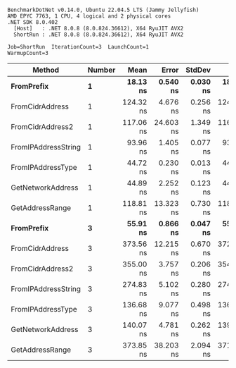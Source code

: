 ```

BenchmarkDotNet v0.14.0, Ubuntu 22.04.5 LTS (Jammy Jellyfish)
AMD EPYC 7763, 1 CPU, 4 logical and 2 physical cores
.NET SDK 8.0.402
  [Host]   : .NET 8.0.8 (8.0.824.36612), X64 RyuJIT AVX2
  ShortRun : .NET 8.0.8 (8.0.824.36612), X64 RyuJIT AVX2

Job=ShortRun  IterationCount=3  LaunchCount=1  
WarmupCount=3  

```
| Method              | Number | Mean      | Error     | StdDev   | Min       | Max       | Gen0   | Allocated |
|-------------------- |------- |----------:|----------:|---------:|----------:|----------:|-------:|----------:|
| **FromPrefix**          | **1**      |  **18.13 ns** |  **0.540 ns** | **0.030 ns** |  **18.10 ns** |  **18.15 ns** | **0.0007** |      **56 B** |
| FromCidrAddress     | 1      | 124.32 ns |  4.676 ns | 0.256 ns | 124.14 ns | 124.61 ns | 0.0012 |     112 B |
| FromCidrAddress2    | 1      | 117.06 ns | 24.603 ns | 1.349 ns | 116.10 ns | 118.60 ns | 0.0013 |     112 B |
| FromIPAddressString | 1      |  93.96 ns |  1.405 ns | 0.077 ns |  93.91 ns |  94.05 ns | 0.0006 |      56 B |
| FromIPAddressType   | 1      |  44.72 ns |  0.230 ns | 0.013 ns |  44.70 ns |  44.73 ns | 0.0010 |      88 B |
| GetNetworkAddress   | 1      |  44.89 ns |  2.252 ns | 0.123 ns |  44.81 ns |  45.03 ns | 0.0007 |      56 B |
| GetAddressRange     | 1      | 118.81 ns | 13.323 ns | 0.730 ns | 118.02 ns | 119.45 ns | 0.0019 |     168 B |
| **FromPrefix**          | **3**      |  **55.91 ns** |  **0.866 ns** | **0.047 ns** |  **55.85 ns** |  **55.94 ns** | **0.0020** |     **168 B** |
| FromCidrAddress     | 3      | 373.56 ns | 12.215 ns | 0.670 ns | 372.88 ns | 374.22 ns | 0.0038 |     336 B |
| FromCidrAddress2    | 3      | 355.00 ns |  3.757 ns | 0.206 ns | 354.80 ns | 355.21 ns | 0.0038 |     336 B |
| FromIPAddressString | 3      | 274.83 ns |  5.102 ns | 0.280 ns | 274.51 ns | 275.02 ns | 0.0019 |     168 B |
| FromIPAddressType   | 3      | 136.68 ns |  9.077 ns | 0.498 ns | 136.24 ns | 137.22 ns | 0.0031 |     264 B |
| GetNetworkAddress   | 3      | 140.07 ns |  4.781 ns | 0.262 ns | 139.89 ns | 140.37 ns | 0.0019 |     168 B |
| GetAddressRange     | 3      | 373.85 ns | 38.203 ns | 2.094 ns | 371.55 ns | 375.66 ns | 0.0057 |     504 B |
